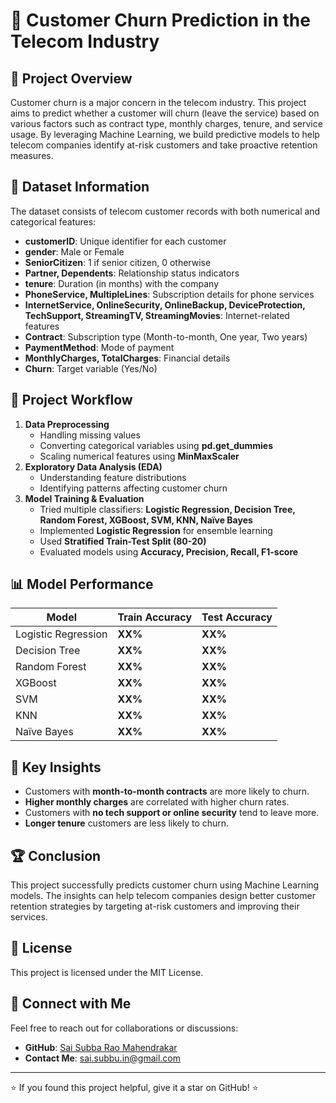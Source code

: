 # 📌 Customer Churn Prediction in the Telecom Industry

## 📖 Project Overview
Customer churn is a major concern in the telecom industry. This project aims to predict whether a customer will churn (leave the service) based on various factors such as contract type, monthly charges, tenure, and service usage. By leveraging Machine Learning, we build predictive models to help telecom companies identify at-risk customers and take proactive retention measures.

## 📂 Dataset Information
The dataset consists of telecom customer records with both numerical and categorical features:
- **customerID**: Unique identifier for each customer
- **gender**: Male or Female
- **SeniorCitizen**: 1 if senior citizen, 0 otherwise
- **Partner, Dependents**: Relationship status indicators
- **tenure**: Duration (in months) with the company
- **PhoneService, MultipleLines**: Subscription details for phone services
- **InternetService, OnlineSecurity, OnlineBackup, DeviceProtection, TechSupport, StreamingTV, StreamingMovies**: Internet-related features
- **Contract**: Subscription type (Month-to-month, One year, Two years)
- **PaymentMethod**: Mode of payment
- **MonthlyCharges, TotalCharges**: Financial details
- **Churn**: Target variable (Yes/No)

## 🚀 Project Workflow
1. **Data Preprocessing**
   - Handling missing values
   - Converting categorical variables using **pd.get_dummies**
   - Scaling numerical features using **MinMaxScaler**
2. **Exploratory Data Analysis (EDA)**
   - Understanding feature distributions
   - Identifying patterns affecting customer churn
3. **Model Training & Evaluation**
   - Tried multiple classifiers: **Logistic Regression, Decision Tree, Random Forest, XGBoost, SVM, KNN, Naïve Bayes**
   - Implemented **Logistic Regression** for ensemble learning
   - Used **Stratified Train-Test Split (80-20)**
   - Evaluated models using **Accuracy, Precision, Recall, F1-score**

## 📊 Model Performance
| Model | Train Accuracy | Test Accuracy |
|--------|--------------|--------------|
| Logistic Regression | **XX%** | **XX%** |
| Decision Tree | **XX%** | **XX%** |
| Random Forest | **XX%** | **XX%** |
| XGBoost | **XX%** | **XX%** |
| SVM | **XX%** | **XX%** |
| KNN | **XX%** | **XX%** |
| Naïve Bayes | **XX%** | **XX%** |



## 📌 Key Insights
- Customers with **month-to-month contracts** are more likely to churn.
- **Higher monthly charges** are correlated with higher churn rates.
- Customers with **no tech support or online security** tend to leave more.
- **Longer tenure** customers are less likely to churn.

## 🏆 Conclusion
This project successfully predicts customer churn using Machine Learning models. The insights can help telecom companies design better customer retention strategies by targeting at-risk customers and improving their services.

## 📜 License
This project is licensed under the MIT License.

## 🤝 Connect with Me
Feel free to reach out for collaborations or discussions:
- **GitHub**: [Sai Subba Rao Mahendrakar](https://github.com/saisubbaraom2003)
- **Contact Me**: [sai.subbu.in@gmail.com](sai.subbu.in@gmail.com)

---
⭐ If you found this project helpful, give it a star on GitHub! ⭐
